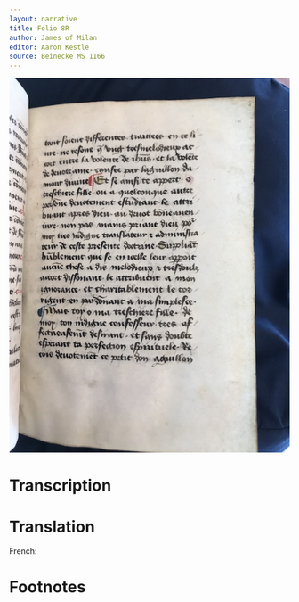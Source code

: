 ```yaml
---
layout: narrative
title: Folio 8R
author: James of Milan
editor: Aaron Kestle
source: Beinecke MS 1166
---
```


![Beinecke MS 1166 Folio 8R](https://github.com/oldfrenchtexts/L-aiguillon-d-amour-divine/blob/master/assets/8R.jpg)

# Transcription



# Translation

French: 

# Footnotes

